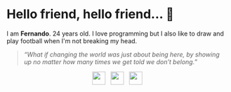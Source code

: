 # **Hello friend, hello friend... 🤖** 


I am **Fernando**. 24 years old. I love programming but I also like to draw and play football when I'm not breaking my head.

> _“What if changing the world was just about being here, by showing up no matter how many times we get told we don’t belong.”_

<p align="center">
    <a href="mailto:sanchez.lopez@gmail.com" target="_blank"><img height="30" src="https://camo.githubusercontent.com/4a3dd8d10a27c272fd04b2ce8ed1a130606f95ea6a76b5e19ce8b642faa18c27/68747470733a2f2f6564656e742e6769746875622e696f2f537570657254696e7949636f6e732f696d616765732f7376672f676d61696c2e737667"></a>&nbsp;&nbsp;
    <a href="https://www.linkedin.com/in/fgsanlop/" target="_blank"><img height="30" src="https://camo.githubusercontent.com/c8a9c5b414cd812ad6a97a46c29af67239ddaeae08c41724ff7d945fb4c047e5/68747470733a2f2f6564656e742e6769746875622e696f2f537570657254696e7949636f6e732f696d616765732f7376672f6c696e6b6564696e2e737667"></a>&nbsp;&nbsp;
    <a href="https://www.instagram.com/fgsl182" target="_blank"><img height="30" src="https://camo.githubusercontent.com/c9dacf0f25a1489fdbc6c0d2b41cda58b77fa210a13a886d6f99e027adfbd358/68747470733a2f2f6564656e742e6769746875622e696f2f537570657254696e7949636f6e732f696d616765732f7376672f696e7374616772616d2e737667"></a>
</p>
